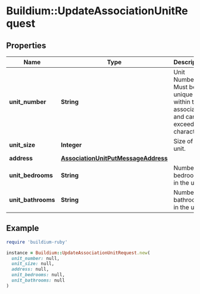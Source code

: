 # Buildium::UpdateAssociationUnitRequest

## Properties

| Name | Type | Description | Notes |
| ---- | ---- | ----------- | ----- |
| **unit_number** | **String** | Unit Number. Must be unique within the association and cannot exceed 30 characters. |  |
| **unit_size** | **Integer** | Size of the unit. | [optional] |
| **address** | [**AssociationUnitPutMessageAddress**](AssociationUnitPutMessageAddress.md) |  |  |
| **unit_bedrooms** | **String** | Number of bedrooms in the unit. | [optional] |
| **unit_bathrooms** | **String** | Number of bathrooms in the unit. | [optional] |

## Example

```ruby
require 'buildium-ruby'

instance = Buildium::UpdateAssociationUnitRequest.new(
  unit_number: null,
  unit_size: null,
  address: null,
  unit_bedrooms: null,
  unit_bathrooms: null
)
```

